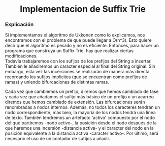 <div align="center">

# Implementacion de Suffix Trie  

 <div align="left">
 
 ### Explicación  
   Si implementamos el algoritmo de Ukkonen como lo explicamos, nos encontramos con el problema de que puede llegar a O(n^3). Esto quiere decir que el algoritmo es pesado y no es eficiente. Entonces, para hacer un programa que construya un Suffix Trie, hay que realizar ciertas modificaciones.  
Todavía trabajaremos con los sufijos de los prefijos del String a insertar. También le añadiremos un caracter especial al final del String original. Sin embargo, esta vez las incersiones se realizarán de manera más directa, recordando los sufijos implícitos (que se encuentran como prefijos de ramas) y uniendo bifurcaciones de distintas ramas.  

Cada vez que cambiemos un prefijo, diremos que hemos cambiado de fase y cada vez que añadamos el sufijo más básico de un prefijo o un acarreo diremos que hemos cambiado de extensión. Las bifurcaciones serán renombradas a nodos internos. Además, no todos los caracteres tendrán un nodo correspondiente, más bien, la mayoría de los nodos tendrá una línea de texto. También tendremos un artefacto 'activo' compuesto por el nodo del que partiremos -nodo activo-, la posición desde el nodo después de la que haremos una incersión -distancia activa- y el caracter del nodo en la posición equivalente a la distancia activa -caracter activo-. Por último, será necesario el uso de un contador de sufijos a añadir.  
